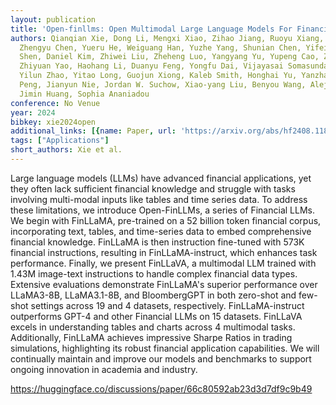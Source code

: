 ```yaml
---
layout: publication
title: 'Open-finllms: Open Multimodal Large Language Models For Financial Applications'
authors: Qianqian Xie, Dong Li, Mengxi Xiao, Zihao Jiang, Ruoyu Xiang, Xiao Zhang,
  Zhengyu Chen, Yueru He, Weiguang Han, Yuzhe Yang, Shunian Chen, Yifei Zhang, Lihang
  Shen, Daniel Kim, Zhiwei Liu, Zheheng Luo, Yangyang Yu, Yupeng Cao, Zhiyang Deng,
  Zhiyuan Yao, Haohang Li, Duanyu Feng, Yongfu Dai, Vijayasai Somasundaram, Peng Lu,
  Yilun Zhao, Yitao Long, Guojun Xiong, Kaleb Smith, Honghai Yu, Yanzhao Lai, Min
  Peng, Jianyun Nie, Jordan W. Suchow, Xiao-yang Liu, Benyou Wang, Alejandro Lopez-lira,
  Jimin Huang, Sophia Ananiadou
conference: No Venue
year: 2024
bibkey: xie2024open
additional_links: [{name: Paper, url: 'https://arxiv.org/abs/hf2408.11878'}]
tags: ["Applications"]
short_authors: Xie et al.
---
```

Large language models (LLMs) have advanced financial applications, yet they often lack sufficient financial knowledge and struggle with tasks involving multi-modal inputs like tables and time series data. To address these limitations, we introduce Open-FinLLMs, a series of Financial LLMs. We begin with FinLLaMA, pre-trained on a 52 billion token financial corpus, incorporating text, tables, and time-series data to embed comprehensive financial knowledge. FinLLaMA is then instruction fine-tuned with 573K financial instructions, resulting in FinLLaMA-instruct, which enhances task performance. Finally, we present FinLLaVA, a multimodal LLM trained with 1.43M image-text instructions to handle complex financial data types. Extensive evaluations demonstrate FinLLaMA's superior performance over LLaMA3-8B, LLaMA3.1-8B, and BloombergGPT in both zero-shot and few-shot settings across 19 and 4 datasets, respectively. FinLLaMA-instruct outperforms GPT-4 and other Financial LLMs on 15 datasets. FinLLaVA excels in understanding tables and charts across 4 multimodal tasks. Additionally, FinLLaMA achieves impressive Sharpe Ratios in trading simulations, highlighting its robust financial application capabilities. We will continually maintain and improve our models and benchmarks to support ongoing innovation in academia and industry.

https://huggingface.co/discussions/paper/66c80592ab23d3d7df9c9b49